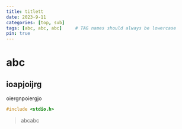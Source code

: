 ```yaml
---
title: titlett
date: 2023-9-11
categories: [top, sub]
tags: [abc, abc, abc]     # TAG names should always be lowercase
pin: true
---
```


# abc

## ioapjoijrg

oiergnpoiergjo

```c
#include <stdio.h>
```

> abcabc
